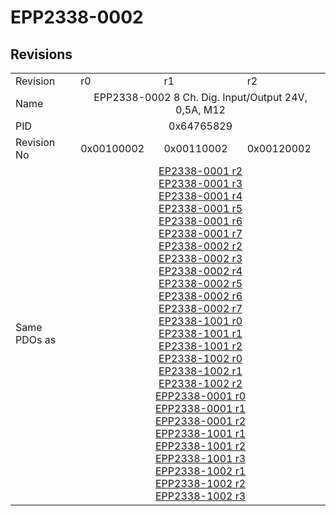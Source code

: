 # EPP2338-0002

## Revisions
<table>
<tr>
<td>Revision</td>
<td>r0</td>
<td>r1</td>
<td>r2</td>
</tr>
<tr>
<td>Name</td>
<td colspan=3 align="center">EPP2338-0002 8 Ch. Dig. Input/Output 24V, 0,5A, M12</td>
</tr>
<tr>
<td>PID</td>
<td colspan=3 align="center">0x64765829</td>
</tr>
<tr>
<td>Revision No</td>
<td>0x00100002</td>
<td>0x00110002</td>
<td>0x00120002</td>
</tr>
<tr>
<td>Same PDOs as</td>
<td colspan=3 align="center"><a href="EP2338-0001.md">EP2338-0001 r2</a><br/><a href="EP2338-0001.md">EP2338-0001 r3</a><br/><a href="EP2338-0001.md">EP2338-0001 r4</a><br/><a href="EP2338-0001.md">EP2338-0001 r5</a><br/><a href="EP2338-0001.md">EP2338-0001 r6</a><br/><a href="EP2338-0001.md">EP2338-0001 r7</a><br/><a href="EP2338-0002.md">EP2338-0002 r2</a><br/><a href="EP2338-0002.md">EP2338-0002 r3</a><br/><a href="EP2338-0002.md">EP2338-0002 r4</a><br/><a href="EP2338-0002.md">EP2338-0002 r5</a><br/><a href="EP2338-0002.md">EP2338-0002 r6</a><br/><a href="EP2338-0002.md">EP2338-0002 r7</a><br/><a href="EP2338-1001.md">EP2338-1001 r0</a><br/><a href="EP2338-1001.md">EP2338-1001 r1</a><br/><a href="EP2338-1001.md">EP2338-1001 r2</a><br/><a href="EP2338-1002.md">EP2338-1002 r0</a><br/><a href="EP2338-1002.md">EP2338-1002 r1</a><br/><a href="EP2338-1002.md">EP2338-1002 r2</a><br/><a href="EPP2338-0001.md">EPP2338-0001 r0</a><br/><a href="EPP2338-0001.md">EPP2338-0001 r1</a><br/><a href="EPP2338-0001.md">EPP2338-0001 r2</a><br/><a href="EPP2338-1001.md">EPP2338-1001 r1</a><br/><a href="EPP2338-1001.md">EPP2338-1001 r2</a><br/><a href="EPP2338-1001.md">EPP2338-1001 r3</a><br/><a href="EPP2338-1002.md">EPP2338-1002 r1</a><br/><a href="EPP2338-1002.md">EPP2338-1002 r2</a><br/><a href="EPP2338-1002.md">EPP2338-1002 r3</a></td>
</tr>
</table>
